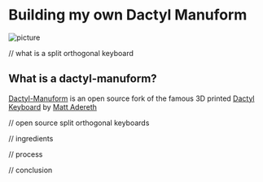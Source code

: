 # Building my own Dactyl Manuform
![picture](https://github.com/user-attachments/assets/63bcc12e-184b-408e-a990-da2763fed5c1)

// what is a split orthogonal keyboard 
## **What is a dactyl-manuform?**
[Dactyl-Manuform]([url](https://github.com/abstracthat/dactyl-manuform)) is an open source fork of the famous 3D printed [Dactyl Keyboard]([url](https://github.com/adereth/dactyl-keyboard)) by [Matt Adereth]([url](https://github.com/adereth))

// open source split orthogonal keyboards

// ingredients

// process 

// conclusion

